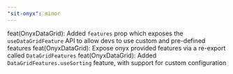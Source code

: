 ```yaml
---
"sit-onyx": minor
---
```


feat(OnyxDataGrid): Added `features` prop which exposes the `useDataGridFeature` API to allow devs to use custom and pre-defined features
feat(OnyxDataGrid): Expose onyx provided features via a re-export called `DataGridFeatures`
feat(OnyxDataGrid): Added `DataGridFeatures.useSorting` feature, with support for custom configuration
